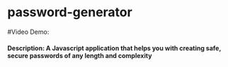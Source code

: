 # password-generator
#Video Demo: 
#### Description: A Javascript application that helps you with creating safe, secure passwords of any length and complexity
